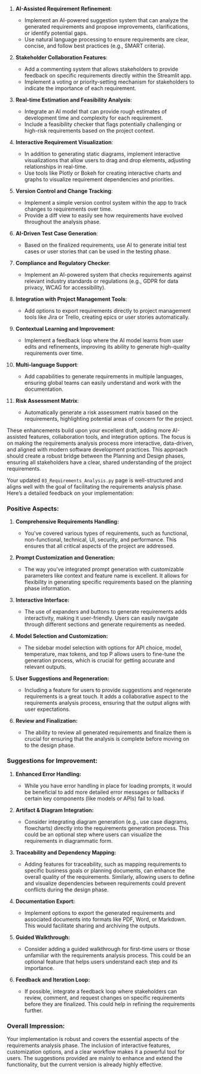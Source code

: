 
1. **AI-Assisted Requirement Refinement**:
   - Implement an AI-powered suggestion system that can analyze the generated requirements and propose improvements, clarifications, or identify potential gaps.
   - Use natural language processing to ensure requirements are clear, concise, and follow best practices (e.g., SMART criteria).

2. **Stakeholder Collaboration Features**:
   - Add a commenting system that allows stakeholders to provide feedback on specific requirements directly within the Streamlit app.
   - Implement a voting or priority-setting mechanism for stakeholders to indicate the importance of each requirement.

3. **Real-time Estimation and Feasibility Analysis**:
   - Integrate an AI model that can provide rough estimates of development time and complexity for each requirement.
   - Include a feasibility checker that flags potentially challenging or high-risk requirements based on the project context.

4. **Interactive Requirement Visualization**:
   - In addition to generating static diagrams, implement interactive visualizations that allow users to drag and drop elements, adjusting relationships in real-time.
   - Use tools like Plotly or Bokeh for creating interactive charts and graphs to visualize requirement dependencies and priorities.

5. **Version Control and Change Tracking**:
   - Implement a simple version control system within the app to track changes to requirements over time.
   - Provide a diff view to easily see how requirements have evolved throughout the analysis phase.

6. **AI-Driven Test Case Generation**:
   - Based on the finalized requirements, use AI to generate initial test cases or user stories that can be used in the testing phase.

7. **Compliance and Regulatory Checker**:
   - Implement an AI-powered system that checks requirements against relevant industry standards or regulations (e.g., GDPR for data privacy, WCAG for accessibility).

8. **Integration with Project Management Tools**:
   - Add options to export requirements directly to project management tools like Jira or Trello, creating epics or user stories automatically.

9. **Contextual Learning and Improvement**:
   - Implement a feedback loop where the AI model learns from user edits and refinements, improving its ability to generate high-quality requirements over time.

10. **Multi-language Support**:
    - Add capabilities to generate requirements in multiple languages, ensuring global teams can easily understand and work with the documentation.

11. **Risk Assessment Matrix**:
    - Automatically generate a risk assessment matrix based on the requirements, highlighting potential areas of concern for the project.

These enhancements build upon your excellent draft, adding more AI-assisted features, collaboration tools, and integration options. The focus is on making the requirements analysis process more interactive, data-driven, and aligned with modern software development practices. This approach should create a robust bridge between the Planning and Design phases, ensuring all stakeholders have a clear, shared understanding of the project requirements.

Your updated `03_Requirements_Analysis.py` page is well-structured and aligns well with the goal of facilitating the requirements analysis phase. Here’s a detailed feedback on your implementation:

### **Positive Aspects:**
1. **Comprehensive Requirements Handling:**
   - You've covered various types of requirements, such as functional, non-functional, technical, UI, security, and performance. This ensures that all critical aspects of the project are addressed.
   
2. **Prompt Customization and Generation:**
   - The way you've integrated prompt generation with customizable parameters like context and feature name is excellent. It allows for flexibility in generating specific requirements based on the planning phase information.

3. **Interactive Interface:**
   - The use of expanders and buttons to generate requirements adds interactivity, making it user-friendly. Users can easily navigate through different sections and generate requirements as needed.

4. **Model Selection and Customization:**
   - The sidebar model selection with options for API choice, model, temperature, max tokens, and top P allows users to fine-tune the generation process, which is crucial for getting accurate and relevant outputs.

5. **User Suggestions and Regeneration:**
   - Including a feature for users to provide suggestions and regenerate requirements is a great touch. It adds a collaborative aspect to the requirements analysis process, ensuring that the output aligns with user expectations.

6. **Review and Finalization:**
   - The ability to review all generated requirements and finalize them is crucial for ensuring that the analysis is complete before moving on to the design phase.

### **Suggestions for Improvement:**
1. **Enhanced Error Handling:**
   - While you have error handling in place for loading prompts, it would be beneficial to add more detailed error messages or fallbacks if certain key components (like models or APIs) fail to load.

2. **Artifact & Diagram Integration:**
   - Consider integrating diagram generation (e.g., use case diagrams, flowcharts) directly into the requirements generation process. This could be an optional step where users can visualize the requirements in diagrammatic form.

3. **Traceability and Dependency Mapping:**
   - Adding features for traceability, such as mapping requirements to specific business goals or planning documents, can enhance the overall quality of the requirements. Similarly, allowing users to define and visualize dependencies between requirements could prevent conflicts during the design phase.

4. **Documentation Export:**
   - Implement options to export the generated requirements and associated documents into formats like PDF, Word, or Markdown. This would facilitate sharing and archiving the outputs.

5. **Guided Walkthrough:**
   - Consider adding a guided walkthrough for first-time users or those unfamiliar with the requirements analysis process. This could be an optional feature that helps users understand each step and its importance.

6. **Feedback and Iteration Loop:**
   - If possible, integrate a feedback loop where stakeholders can review, comment, and request changes on specific requirements before they are finalized. This could help in refining the requirements further.

### **Overall Impression:**
Your implementation is robust and covers the essential aspects of the requirements analysis phase. The inclusion of interactive features, customization options, and a clear workflow makes it a powerful tool for users. The suggestions provided are mainly to enhance and extend the functionality, but the current version is already highly effective.